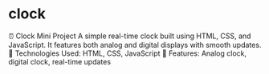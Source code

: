 # clock
⏰ Clock Mini Project A simple real-time clock built using HTML, CSS, and JavaScript. It features both analog and digital displays with smooth updates.  
🔹 Technologies Used: HTML, CSS, JavaScript 
🔹 Features: Analog clock, digital clock, real-time updates
